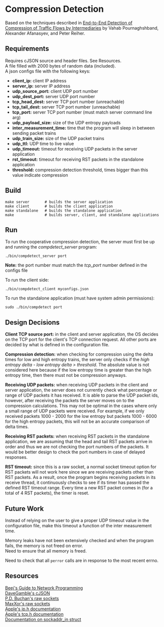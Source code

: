# Compression Detection

Based on the techniques described in [End-to-End Detection of Compression of Traffic Flows by Intermediaries](https://www.cs.usfca.edu/vahab/resources/compression_detection.pdf) by Vahab Pournaghshband, Alexander Afanasyev, and Peter Reiher.

## Requirements
Requires cJSON source and header files. See Resources.<br>
A file filled with 2000 bytes of random data (included).<br>
A json configs file with the following keys:<br>
- **client_ip:** client IP address
- **server_ip:** server IP address
- **udp_source_port:** client UDP port number
- **udp_dest_port:** server UDP port number
- **tcp_head_dest:** server TCP port number (unreachable)
- **tcp_tail_dest:** server TCP port number (unreachable)
- **tcp_port:** server TCP port number (must match server command line arg)
- **udp_payload_size:** size of the UDP entropy payloads
- **inter_measurement_time:** time that the program will sleep in between sending packet trains
- **udp_train_size:** size of the UDP packet trains
- **udp_ttl:** UDP time to live value
- **udp_timeout:** timeout for receiving UDP packets in the server application
- **rst_timeout:** timeout for receiving RST packets in the standalone application
- **threshold:** compression detection threshold, times bigger than this value indicate compression

## Build
```
make server       # builds the server application
make client       # builds the client application
make standalone   # builds the standalone application
make              # builds server, client, and standalone applications
```

## Run
To run the cooperative compression detection, the server must first be up and running the *compdetect_server* program:
```
./bin/compdetect_server port
```
**Note:** the port number must match the *tcp_port* number defined in the configs file

To run the client side:
```
./bin/compdetect_client myconfigs.json
```

To run the standalone application (must have system admin permissions):
```
sudo ./bin/compdetect port
```

## Design Decisions
**Client TCP source port:** in the client and server application, the OS decides on the TCP port for the client's TCP connection request. All other ports are decided by what is defined in the configuration file.

**Compression detection:** when checking for compression using the delta times for low and high entropy trains, the server only checks if the *high entropy delta - low entropy delta > threshold*. The absolute value is not considered here because if the low entropy time is greater than the high entropy time, then there must not be compression anyways.

**Receiving UDP packets:** when receiving UDP packets in the client and server application, the server does not currently check what percentage or range of UDP packets it has received. It is able to parse the UDP packet ids, however, after receiving the packets the server moves on to the compression calculations. This may not be optimal in the cases where only a small range of UDP packets were received. For example, if we only received packets 1000 - 2000 for the low entropy but packets 1000 - 6000 for the high entropy packets, this will not be an accurate comparison of delta times.

**Receiving RST packets:** when receiving RST packets in the standalone application, we are assuming that the head and tail RST packets arrive in order and thus we are not checking the port numbers of the packets. It would be better design to check the port numbers in case of delayed responses.

**RST timeout:** since this is a raw socket, a normal socket timeout option for RST packets will not work here since we are receiving packets other than RST packets. As a result, once the program begins receiving packets in its receive thread, it continuously checks to see if its timer has passed the defined RST timeout range. Every time a new RST packet comes in (for a total of 4 RST packets), the timer is reset.

## Future Work
Instead of relying on the user to give a proper UDP timeout value in the configuration file, make this timeout a function of the inter measurement time.

Memory leaks have not been extensively checked and when the program fails, the memory is not freed on error.<br>
Need to ensure that all memory is freed.

Need to check that all `perror` calls are in response to the most recent errno.

## Resources
[Beej's Guide to Network Programming](https://beej.us/guide/bgnet/html/split/)<br>
[DaveGamble's cJSON](https://github.com/DaveGamble/cJSON)<br>
[P.D. Buchan's raw sockets](https://www.pdbuchan.com/rawsock/tcp4.c)<br>
[MaxXor's raw sockets](https://github.com/MaxXor/raw-sockets-example/blob/master/rawsockets.c)<br>
[Apple's ip.h documentation](https://opensource.apple.com/source/xnu/xnu-3247.10.11/bsd/netinet/ip.h.auto.html)<br>
[Apple's tcp.h documentation](https://opensource.apple.com/source/xnu/xnu-1504.9.17/bsd/netinet/tcp.h.auto.html)<br>
[Documentation on sockaddr_in struct](https://www.gta.ufrj.br/ensino/eel878/sockets/sockaddr_inman.html)<br>
